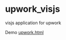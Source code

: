 # upwork_visjs
visjs application for upwork

Demo [upwork.html](https://a402539.github.io/upwork_visjs/upwork.html)